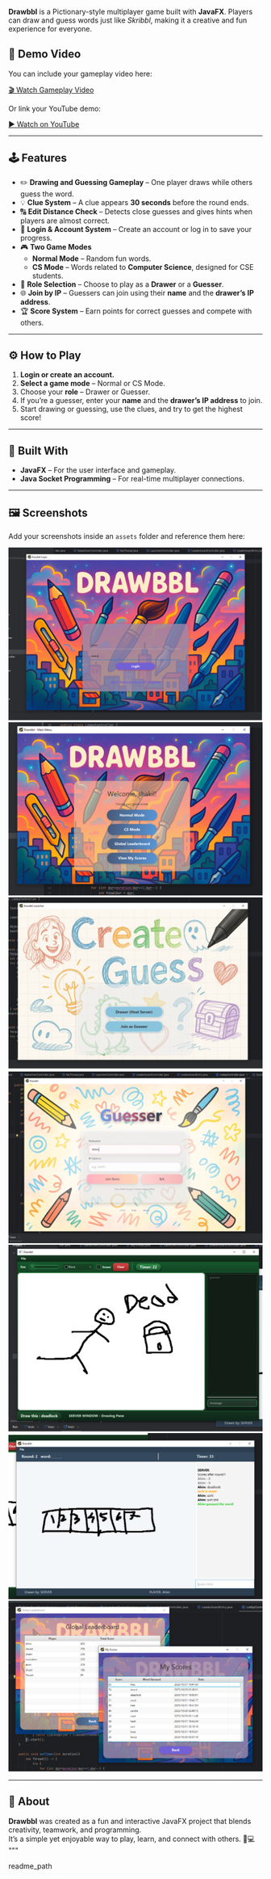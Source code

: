 **Drawbbl** is a Pictionary-style multiplayer game built with **JavaFX**. Players can draw and guess words just like *Skribbl*, making it a creative and fun experience for everyone.



## 🎥 Demo Video

You can include your gameplay video here:

[🎬 Watch Gameplay Video](assets/video.mp4)

Or link your YouTube demo:

[▶️ Watch on YouTube](https://youtu.be/6NklAl4Lb1c)

---

## 🕹️ Features

- ✏️ **Drawing and Guessing Gameplay** – One player draws while others guess the word.
- 💡 **Clue System** – A clue appears **30 seconds** before the round ends.
- 🔠 **Edit Distance Check** – Detects close guesses and gives hints when players are almost correct.
- 🔐 **Login & Account System** – Create an account or log in to save your progress.
- 🎮 **Two Game Modes**
  - **Normal Mode** – Random fun words.
  - **CS Mode** – Words related to **Computer Science**, designed for CSE students.
- 👥 **Role Selection** – Choose to play as a **Drawer** or a **Guesser**.
- 🌐 **Join by IP** – Guessers can join using their **name** and the **drawer’s IP address**.
- 🏆 **Score System** – Earn points for correct guesses and compete with others.

---

## ⚙️ How to Play

1. **Login or create an account.**
2. **Select a game mode** – Normal or CS Mode.
3. Choose your **role** – Drawer or Guesser.
4. If you’re a guesser, enter your **name** and the **drawer’s IP address** to join.
5. Start drawing or guessing, use the clues, and try to get the highest score!

---

## 🧰 Built With

- **JavaFX** – For the user interface and gameplay.
- **Java Socket Programming** – For real-time multiplayer connections.

---

## 🖼️ Screenshots

Add your screenshots inside an `assets` folder and reference them here:

![Login Screen](assets/login.png)
![Game Lobby](assets/HomePage.png)
![Role Mode](assets/role.png)
![Room Ip Screen](assets/Guesser.png)
![Drawer Lobby](assets/Drawer.png)
![Guesser Mode](assets/wordguess.png)
![Scores Mode](assets/scores.png)

---

## 💬 About

**Drawbbl** was created as a fun and interactive JavaFX project that blends creativity, teamwork, and programming.  
It’s a simple yet enjoyable way to play, learn, and connect with others. 🎨💻
"""


readme_path
